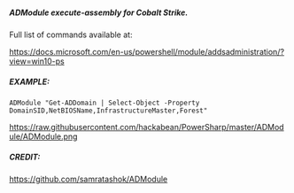 ##### ADModule execute-assembly for Cobalt Strike.
Full list of commands available at:

https://docs.microsoft.com/en-us/powershell/module/addsadministration/?view=win10-ps

##### EXAMPLE:

`ADModule "Get-ADDomain | Select-Object -Property DomainSID,NetBIOSName,InfrastructureMaster,Forest"`

https://raw.githubusercontent.com/hackabean/PowerSharp/master/ADModule/ADModule.png



##### CREDIT:

https://github.com/samratashok/ADModule
